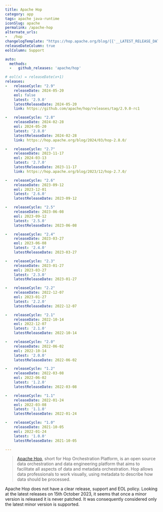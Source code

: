 ```yaml
---
title: Apache Hop
category: app
tags: apache java-runtime
iconSlug: apache
permalink: /apache-hop
alternate_urls:
-   /hop
changelogTemplate: "https://hop.apache.org/blog/{{'__LATEST_RELEASE_DATE__'|split:'-'|pop|join:'/'}}/hop-__LATEST__/"
releaseDateColumn: true
eolColumn: Support

auto:
  methods:
  -   github_releases: 'apache/hop'

# eol(x) = releaseDate(x+1)
releases:
-   releaseCycle: "2.9"
    releaseDate: 2024-05-20
    eol: false
    latest: '2.9.0'
    latestReleaseDate: 2024-05-20
    link: https://github.com/apache/hop/releases/tag/2.9.0-rc1

-   releaseCycle: "2.8"
    releaseDate: 2024-02-28
    eol: 2024-05-20
    latest: '2.8.0'
    latestReleaseDate: 2024-02-28
    link: https://hop.apache.org/blog/2024/03/hop-2.8.0/

-   releaseCycle: "2.7"
    releaseDate: 2023-11-17
    eol: 2024-03-13
    latest: '2.7.0'
    latestReleaseDate: 2023-11-17
    link: https://hop.apache.org/blog/2023/12/hop-2.7.0/

-   releaseCycle: "2.6"
    releaseDate: 2023-09-12
    eol: 2023-12-01
    latest: '2.6.0'
    latestReleaseDate: 2023-09-12

-   releaseCycle: "2.5"
    releaseDate: 2023-06-08
    eol: 2023-09-12
    latest: '2.5.0'
    latestReleaseDate: 2023-06-08

-   releaseCycle: "2.4"
    releaseDate: 2023-03-27
    eol: 2023-06-08
    latest: '2.4.0'
    latestReleaseDate: 2023-03-27

-   releaseCycle: "2.3"
    releaseDate: 2023-01-27
    eol: 2023-03-27
    latest: '2.3.0'
    latestReleaseDate: 2023-01-27

-   releaseCycle: "2.2"
    releaseDate: 2022-12-07
    eol: 2023-01-27
    latest: '2.2.0'
    latestReleaseDate: 2022-12-07

-   releaseCycle: "2.1"
    releaseDate: 2022-10-14
    eol: 2022-12-07
    latest: '2.1.0'
    latestReleaseDate: 2022-10-14

-   releaseCycle: "2.0"
    releaseDate: 2022-06-02
    eol: 2022-10-14
    latest: '2.0.0'
    latestReleaseDate: 2022-06-02

-   releaseCycle: "1.2"
    releaseDate: 2022-03-08
    eol: 2022-06-02
    latest: '1.2.0'
    latestReleaseDate: 2022-03-08

-   releaseCycle: "1.1"
    releaseDate: 2022-01-24
    eol: 2022-03-08
    latest: '1.1.0'
    latestReleaseDate: 2022-01-24

-   releaseCycle: "1.0"
    releaseDate: 2021-10-05
    eol: 2022-01-24
    latest: '1.0.0'
    latestReleaseDate: 2021-10-05

---
```


> [Apache Hop](https://hop.apache.org/), short for Hop Orchestration Platform, is an open source
> data orchestration and data engineering platform that aims to facilitate all aspects of data and
> metadata orchestration. Hop allows data professionals to work visually, using metadata to
> describe how data should be processed.

Apache Hop does not have a clear release, support and EOL policy. Looking at the latest releases on
15th October 2023, it seems that once a minor version is released it is never patched. It was
consequently considered only the latest minor version is supported.
